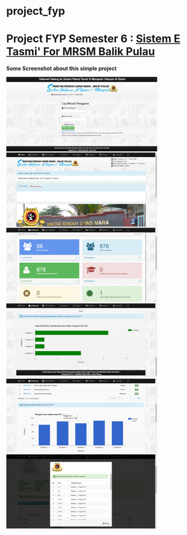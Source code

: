 # project_fyp

<h1><b>Project FYP Semester 6 : <a href="https://mrsmbpulau.my/etasmik/" target="_blank" >Sistem E Tasmi' For MRSM Balik Pulau </a></b></h1>

<p>

<b>Some Screenshot about this simple project</b>
<p>

<img src="https://github.com/nazrulwazir/project_fyp/blob/master/project/1.png" width="400">
<img src="https://github.com/nazrulwazir/project_fyp/blob/master/project/2.png" width="400">
<img src="https://github.com/nazrulwazir/project_fyp/blob/master/project/3.png" width="400">
<img src="https://github.com/nazrulwazir/project_fyp/blob/master/project/4.png" width="400">
<img src="https://github.com/nazrulwazir/project_fyp/blob/master/project/5.png" width="400">
<img src="https://github.com/nazrulwazir/project_fyp/blob/master/project/6.png" width="400">

